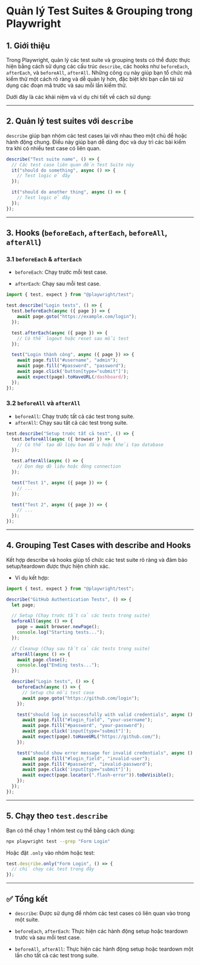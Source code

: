 # Quản lý Test Suites & Grouping trong Playwright

## 1. Giới thiệu

Trong Playwright, quản lý các test suite và grouping tests có thể được thực hiện bằng cách sử dụng các cấu trúc `describe`, các hooks như `beforeEach`, `afterEach`, và `beforeAll`, `afterAll`. Những công cụ này giúp bạn tổ chức mã kiểm thử một cách rõ ràng và dễ quản lý hơn, đặc biệt khi bạn cần tái sử dụng các đoạn mã trước và sau mỗi lần kiểm thử.

Dưới đây là các khái niệm và ví dụ chi tiết về cách sử dụng:

---

## 2. Quản lý test suites với `describe`

`describe` giúp bạn nhóm các test cases lại với nhau theo một chủ đề hoặc hành động chung. Điều này giúp bạn dễ dàng đọc và duy trì các bài kiểm tra khi có nhiều test case có liên quan.

```ts
describe("Test suite name", () => {
  // Các test case liên quan đến Test Suite này
  it("should do something", async () => {
    // Test logic ở đây
  });

  it("should do another thing", async () => {
    // Test logic ở đây
  });
});
```

---

## 3. Hooks (`beforeEach`, `afterEach`, `beforeAll`, `afterAll`)

### 3.1 `beforeEach` & `afterEach`

- `beforeEach`: Chạy trước mỗi test case.

- `afterEach`: Chạy sau mỗi test case.

```ts
import { test, expect } from "@playwright/test";

test.describe("Login tests", () => {
  test.beforeEach(async ({ page }) => {
    await page.goto("https://example.com/login");
  });

  test.afterEach(async ({ page }) => {
    // Có thể logout hoặc reset sau mỗi test
  });

  test("Login thành công", async ({ page }) => {
    await page.fill("#username", "admin");
    await page.fill("#password", "password");
    await page.click('button[type="submit"]');
    await expect(page).toHaveURL(/dashboard/);
  });
});
```

### 3.2 `beforeAll` và `afterAll`

- `beforeAll`: Chạy trước tất cả các test trong suite.
- `afterAll`: Chạy sau tất cả các test trong suite.

```ts
test.describe("Setup trước tất cả test", () => {
  test.beforeAll(async ({ browser }) => {
    // Có thể tạo dữ liệu ban đầu hoặc khởi tạo database
  });

  test.afterAll(async () => {
    // Dọn dẹp dữ liệu hoặc đóng connection
  });

  test("Test 1", async ({ page }) => {
    // ...
  });

  test("Test 2", async ({ page }) => {
    // ...
  });
});
```

---

## 4. Grouping Test Cases with describe and Hooks

Kết hợp describe và hooks giúp tổ chức các test suite rõ ràng và đảm bảo setup/teardown được thực hiện chính xác.

- Ví dụ kết hợp:

```ts
import { test, expect } from "@playwright/test";

describe("GitHub Authentication Tests", () => {
  let page;

  // Setup (Chạy trước tất cả các tests trong suite)
  beforeAll(async () => {
    page = await browser.newPage();
    console.log("Starting tests...");
  });

  // Cleanup (Chạy sau tất cả các tests trong suite)
  afterAll(async () => {
    await page.close();
    console.log("Ending tests...");
  });

  describe("Login tests", () => {
    beforeEach(async () => {
      // Setup cho mỗi test case
      await page.goto("https://github.com/login");
    });

    test("should log in successfully with valid credentials", async () => {
      await page.fill("#login_field", "your-username");
      await page.fill("#password", "your-password");
      await page.click('input[type="submit"]');
      await expect(page).toHaveURL("https://github.com/");
    });

    test("should show error message for invalid credentials", async () => {
      await page.fill("#login_field", "invalid-user");
      await page.fill("#password", "invalid-password");
      await page.click('input[type="submit"]');
      await expect(page.locator(".flash-error")).toBeVisible();
    });
  });
});
```

---

## 5. Chạy theo `test.describe`

Bạn có thể chạy 1 nhóm test cụ thể bằng cách dùng:

```bash
npx playwright test --grep "Form Login"
```

Hoặc đặt `.only` vào nhóm hoặc test:

```ts
test.describe.only("Form Login", () => {
  // chỉ chạy các test trong đây
});
```

---

## ✅ Tổng kết

- `describe`: Được sử dụng để nhóm các test cases có liên quan vào trong một suite.

- `beforeEach`, `afterEach`: Thực hiện các hành động setup hoặc teardown trước và sau mỗi test case.

- `beforeAll`, `afterAll`: Thực hiện các hành động setup hoặc teardown một lần cho tất cả các test trong suite.
